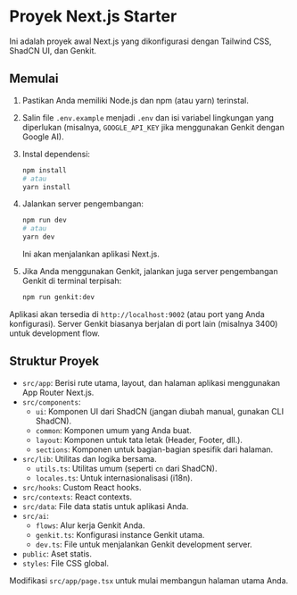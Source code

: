 # Proyek Next.js Starter

Ini adalah proyek awal Next.js yang dikonfigurasi dengan Tailwind CSS, ShadCN UI, dan Genkit.

## Memulai

1.  Pastikan Anda memiliki Node.js dan npm (atau yarn) terinstal.
2.  Salin file `.env.example` menjadi `.env` dan isi variabel lingkungan yang diperlukan (misalnya, `GOOGLE_API_KEY` jika menggunakan Genkit dengan Google AI).
3.  Instal dependensi:
    ```bash
    npm install
    # atau
    yarn install
    ```
4.  Jalankan server pengembangan:
    ```bash
    npm run dev
    # atau
    yarn dev
    ```
    Ini akan menjalankan aplikasi Next.js.

5.  Jika Anda menggunakan Genkit, jalankan juga server pengembangan Genkit di terminal terpisah:
    ```bash
    npm run genkit:dev
    ```

Aplikasi akan tersedia di `http://localhost:9002` (atau port yang Anda konfigurasi). Server Genkit biasanya berjalan di port lain (misalnya 3400) untuk development flow.

## Struktur Proyek

-   `src/app`: Berisi rute utama, layout, dan halaman aplikasi menggunakan App Router Next.js.
-   `src/components`:
    -   `ui`: Komponen UI dari ShadCN (jangan diubah manual, gunakan CLI ShadCN).
    -   `common`: Komponen umum yang Anda buat.
    -   `layout`: Komponen untuk tata letak (Header, Footer, dll.).
    -   `sections`: Komponen untuk bagian-bagian spesifik dari halaman.
-   `src/lib`: Utilitas dan logika bersama.
    -   `utils.ts`: Utilitas umum (seperti `cn` dari ShadCN).
    -   `locales.ts`: Untuk internasionalisasi (i18n).
-   `src/hooks`: Custom React hooks.
-   `src/contexts`: React contexts.
-   `src/data`: File data statis untuk aplikasi Anda.
-   `src/ai`:
    -   `flows`: Alur kerja Genkit Anda.
    -   `genkit.ts`: Konfigurasi instance Genkit utama.
    -   `dev.ts`: File untuk menjalankan Genkit development server.
-   `public`: Aset statis.
-   `styles`: File CSS global.

Modifikasi `src/app/page.tsx` untuk mulai membangun halaman utama Anda.
